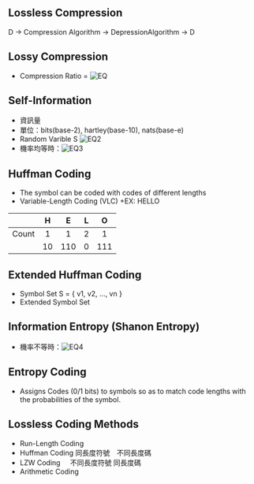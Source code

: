 ## Lossless Compression
  D -> Compression Algorithm -> DepressionAlgorithm -> D

## Lossy Compression
  + Compression Ratio = ![EQ](http://rogercortesi.com/eqn/tempimagedir/eqn4641.png)

## Self-Information
  + 資訊量
  + 單位：bits(base-2), hartley(base-10), nats(base-e)
  + Random Varible S ![EQ2](http://rogercortesi.com/eqn/tempimagedir/eqn6738.png)
  + 機率均等時：![EQ3](http://rogercortesi.com/eqn/tempimagedir/eqn1666.png)


## Huffman Coding
+ The symbol can be coded with codes of different lengths
+ Variable-Length Coding (VLC)
+EX: HELLO

|       |H	  	|E	  	|L  		|O	  	|
|:-----:|:-----:|:-----:|:-----:|:-----:|
|Count	|1	  	|1	  	|2	  	|1	  	|
|	    	|10		  |110  	|0  		|111  	|

## Extended Huffman Coding
  + Symbol Set S = { v1, v2, ..., vn }
  + Extended Symbol Set

## Information Entropy (Shanon Entropy)
  + 機率不等時：![EQ4](http://rogercortesi.com/eqn/tempimagedir/eqn4680.png)

## Entropy Coding
  + Assigns Codes (0/1 bits) to symbols so as to match code lengths with the probabilities of the symbol.

## Lossless Coding Methods
  + Run-Length Coding
  + Huffman Coding  同長度符號　不同長度碼
  + LZW Coding     不同長度符號   同長度碼
  + Arithmetic Coding
